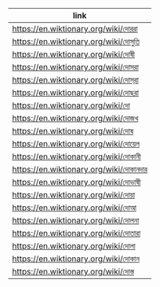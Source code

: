 |link|
|----|
|https://en.wiktionary.org/wiki/দোররা|
|https://en.wiktionary.org/wiki/দোসুতি|
|https://en.wiktionary.org/wiki/দোষী|
|https://en.wiktionary.org/wiki/দোসরা|
|https://en.wiktionary.org/wiki/দোস্‌রা|
|https://en.wiktionary.org/wiki/দোছরা|
|https://en.wiktionary.org/wiki/দো|
|https://en.wiktionary.org/wiki/দোজখ|
|https://en.wiktionary.org/wiki/দোষ|
|https://en.wiktionary.org/wiki/দোয়েল|
|https://en.wiktionary.org/wiki/দোকানী|
|https://en.wiktionary.org/wiki/দোকানদার|
|https://en.wiktionary.org/wiki/দোভাষী|
|https://en.wiktionary.org/wiki/দোয়া|
|https://en.wiktionary.org/wiki/দোআ|
|https://en.wiktionary.org/wiki/দোলনা|
|https://en.wiktionary.org/wiki/দোতারা|
|https://en.wiktionary.org/wiki/দোলা|
|https://en.wiktionary.org/wiki/দোকান|
|https://en.wiktionary.org/wiki/দোস্ত|
